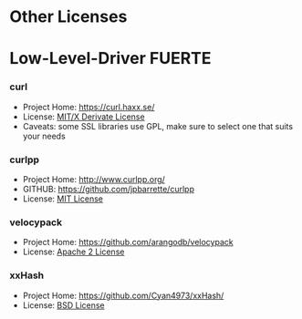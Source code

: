 # Other Licenses

# Low-Level-Driver FUERTE

### curl

* Project Home: https://curl.haxx.se/
* License: [MIT/X Derivate License](https://curl.haxx.se/legal/licmix.html)
* Caveats: some SSL libraries use GPL, make sure to select one that suits your needs

### curlpp

* Project Home: http://www.curlpp.org/
* GITHUB: https://github.com/jpbarrette/curlpp
* License: [MIT License](http://www.curlpp.org/)

### velocypack

* Project Home: https://github.com/arangodb/velocypack
* License: [Apache 2 License](https://github.com/arangodb/velocypack/blob/master/LICENSE)

### xxHash

* Project Home: https://github.com/Cyan4973/xxHash/
* License: [BSD License](https://github.com/Cyan4973/xxHash/blob/master/LICENSE)

